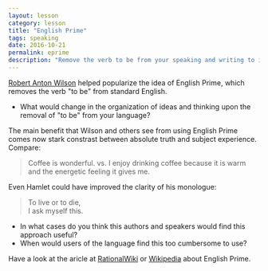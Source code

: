 ```yaml
---
layout: lesson
category: lesson
title: "English Prime"
tags: speaking
date: 2016-10-21
permalink: eprime
description: "Remove the verb to be from your speaking and writing to improve clarity"
---
```

[Robert Anton Wilson](https://en.wikipedia.org/wiki/Robert_Anton_Wilson) helped popularize the idea of English Prime, which removes the verb "to be" from standard English.

- What would change in the organization of ideas and thinking upon the removal of "to be" from your language?

The main benefit that Wilson and others see from using English Prime comes now stark constrast between absolute truth and subject experience. Compare:
>Coffee is wonderful. 
vs. 
>I enjoy drinking coffee because it is warm and the energetic feeling it gives me. 

Even Hamlet could have improved the clarity of his monologue:
>To live or to die,  
>I ask myself this.

- In what cases do you think this authors and speakers would find this approach useful?
- When would users of the language find this too cumbersome to use? 

Have a look at the aricle at [RationalWiki](http://rationalwiki.org/wiki/E-Prime) or [Wikipedia](https://en.wikipedia.org/wiki/E-Prime) about English Prime.